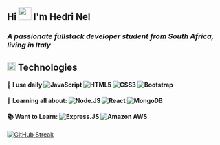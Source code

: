 
<h2 align="left">Hi  <img src = "https://raw.githubusercontent.com/MartinHeinz/MartinHeinz/master/wave.gif" width = 30px>   I'm Hedri Nel</h2>

<i><h3 align="left">A passionate fullstack developer student from South Africa, living in Italy </h3></i>

<h2><img src = "https://media2.giphy.com/media/QssGEmpkyEOhBCb7e1/giphy.gif?cid=ecf05e47a0n3gi1bfqntqmob8g9aid1oyj2wr3ds3mg700bl&rid=giphy.gif" width = 20px> Technologies</h2>


#### 🚀 I use daily  ![JavaScript](https://img.shields.io/badge/-JavaScript-black?style=flat&logo=javascript) ![HTML5](https://img.shields.io/badge/-HTML5-E34F26?style=flat&logo=html5&logoColor=white) ![CSS3](https://img.shields.io/badge/-CSS3-1572B6?style=flat&logo=css3) ![Bootstrap](https://img.shields.io/badge/-Bootstrap-563D7C?style=flat&logo=bootstrap)

#### 🌱 Learning all about: ![Node.JS](https://img.shields.io/badge/-Node.JS-black?style=flat&logo=Node.js) ![React](https://img.shields.io/badge/-React-3b2e5a?style=flat&logo=react) ![MongoDB](https://img.shields.io/badge/-MongoDB-black?style=flat&logo=mongodb)


#### 📚 Want to Learn: ![Express.JS](https://img.shields.io/badge/-Express.JS-c7b198?style=flat&logo=Express.JS) ![Amazon AWS](https://img.shields.io/badge/Amazon%20AWS-232F3E?style=flat&logo=amazon-aws)

[![GitHub Streak](http://github-readme-streak-stats.herokuapp.com?user=FlyingVespa&theme=gotham&hide_border=true)](https://git.io/streak-stats)


<!--
**FlyingVespa/FlyingVespa** is a ✨ _special_ ✨ repository because its `README.md` (this file) appears on your GitHub profile.

Here are some ideas to get you started:

- 🔭 I’m currently working on ...
- 🌱 I’m currently learning ...
- 👯 I’m looking to collaborate on ...
- 🤔 I’m looking for help with ...
- 💬 Ask me about ...
- 📫 How to reach me: ...
- 😄 Pronouns: ...
- ⚡ Fun fact: ...
-->
